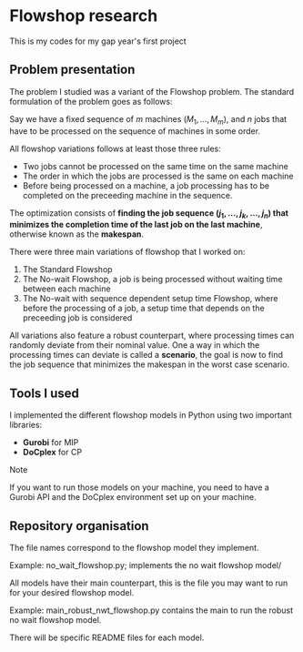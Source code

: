 # Flowshop research
This is my codes for my gap year's first project

## Problem presentation
  The problem I studied was a variant of the Flowshop problem.
  The standard formulation of the problem goes as follows:
  
  Say we have a fixed sequence of $m$ machines $(M_{1}, \ldots, M_{m})$, and $n$ jobs that have to be processed on the sequence of machines in some order.

  All flowshop variations follows at least those three rules:
  - Two jobs cannot be processed on the same time on the same machine
  - The order in which the jobs are processed is the same on each machine
  - Before being processed on a machine, a job processing has to be completed on the preceeding machine in the sequence.

  The optimization consists of **finding the job sequence $(j_{1}, \ldots, j_{k}, \ldots, j_{n})$ that minimizes the completion time of the last job on the last machine**, otherwise known as the **makespan**.

  There were three main variations of flowshop that I worked on:
  1. The Standard Flowshop
  2. The No-wait Flowshop, a job is being processed without waiting time between each machine
  3. The No-wait with sequence dependent setup time Flowshop, where before the processing of a job, a setup time that depends on the preceeding job is considered

  All variations also feature a robust counterpart, where processing times can randomly deviate from their nominal value. One a way in which the processing times can deviate is called a **scenario**, the goal is now to find the job sequence that minimizes the makespan in the worst case scenario.

## Tools I used

  I implemented the different flowshop models in Python using two important libraries:
  - __Gurobi__ for MIP
  - __DoCplex__ for CP

  >[!NOTE]
>If you want to run those models on your machine, you need to have a Gurobi API and the DoCplex environment set up on your machine.
  
## Repository organisation

  The file names correspond to the flowshop model they implement.

  Example:
  no_wait_flowshop.py; implements the no wait flowshop model/

  All models have their main counterpart, this is the file you may want to run for your desired flowshop model.

  Example:
  main_robust_nwt_flowshop.py contains the main to run the robust no wait flowshop model.

  There will be specific README files for each model.


